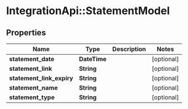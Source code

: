 # IntegrationApi::StatementModel

## Properties
Name | Type | Description | Notes
------------ | ------------- | ------------- | -------------
**statement_date** | **DateTime** |  | [optional] 
**statement_link** | **String** |  | [optional] 
**statement_link_expiry** | **String** |  | [optional] 
**statement_name** | **String** |  | [optional] 
**statement_type** | **String** |  | [optional] 


